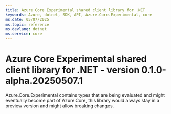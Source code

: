 ```yaml
---
title: Azure Core Experimental shared client library for .NET
keywords: Azure, dotnet, SDK, API, Azure.Core.Experimental, core
ms.date: 05/07/2025
ms.topic: reference
ms.devlang: dotnet
ms.service: core
---
```

# Azure Core Experimental shared client library for .NET - version 0.1.0-alpha.20250507.1 


Azure.Core.Experimental contains types that are being evaluated and might eventually become part of Azure.Core, this library would always stay in a preview version and might allow breaking changes.


